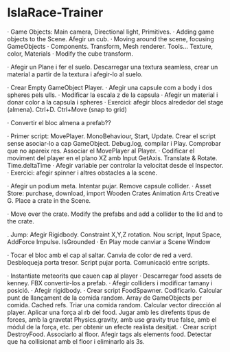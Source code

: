 # IslaRace-Trainer
· Game Objects: Main camera, Directional light, Primitives. 
· Adding game objects to the Scene. Afegir un cub.
· Moving around the scene, focusing GameObjects
· Components. Transform, Mesh renderer. Tools... Texture, color, Materials
· Modify the cube transform.

· Afegir un Plane i fer el suelo. Descarregar una textura seamless, crear un material a partir de la textura i afegir-lo al suelo.

· Crear Empty GameObject Player.
· Afegir una capsule com a body i dos spheres pels ulls.
· Modificar la escala z de la capsula
· Afegir un material i donar color a la capsula i spheres
· Exercici: afegir blocs alrededor del stage (almena). Ctrl+D. Ctrl+Move (snap to grid)

· Convertir el bloc almena a prefab??

· Primer script: MovePlayer. MonoBehaviour, Start, Update. Crear el script sense asociar-lo a cap GameObject. Debug.log, compilar i Play. Comprobar que no apareix res. Associar el MovePlayer al Player.
· Codificar el moviment del player en el plano XZ amb Input GetAxis. Translate & Rotate.  Time.deltaTime
· Afegir variable per controlar la velocitat desde el Inspector.
· Exercici: afegir spinner i altres obstacles a la scene.

· Afegir un podium meta. Intentar pujar. Remove capsule collider.
· Asset Store: purchase, download, import Wooden Crates Animation Arts Creative G. Place a crate in the Scene.

· Move over the crate. Modify the prefabs and add a collider to the lid and to the crate.

. Jump: Afegir Rigidbody. Constraint X,Y,Z rotation. Nou script, Input Space, AddForce Impulse. IsGrounded
· En Play mode canviar a Scene Window

· Tocar el bloc amb el cap al saltar. Canvia de color de red a verd. Desbloqueja porta tresor. Script pujar porta. Comunicació entre scripts.

· Instantiate meteorits que cauen cap al player
· Descarregar food assets de kenney. FBX convertir-los a prefab.
· Afegir colliders i modificar tamany i posició.
· Afegir rigidbody.
· Crear script FoodSpawner. Codificarlo. Calcular punt de llançament de la comida random. Array de GameObjects per comida. Cached refs. Triar una comida random. Calcular vector dirección al player. Aplicar una força al rb del food. Jugar amb les direfents tipus de forces, amb la gravetat Physics.gravity, amb use gravity true false, amb el módul de la força, etc. per obtenir un efecte realista desitjat.
· Crear script DestroyFood. Associarlo al floor. Afegir tags als elements food. Detectar que ha collisionat amb el floor i eliminarlo als 3s.
